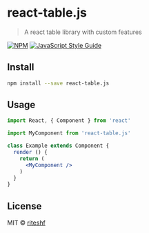# react-table.js

> A react table library with custom features

[![NPM](https://img.shields.io/npm/v/react-table.js.svg)](https://www.npmjs.com/package/react-table.js) [![JavaScript Style Guide](https://img.shields.io/badge/code_style-standard-brightgreen.svg)](https://standardjs.com)

## Install

```bash
npm install --save react-table.js
```

## Usage

```jsx
import React, { Component } from 'react'

import MyComponent from 'react-table.js'

class Example extends Component {
  render () {
    return (
      <MyComponent />
    )
  }
}
```

## License

MIT © [riteshf](https://github.com/riteshf)
